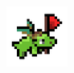 ![header](https://raw.githubusercontent.com/pwnhacker0x18/ctf-writeups/main/2021-dctf-dragonsec/dragonsec_logo_flag.gif)
